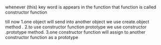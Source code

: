 whenever (this) key word is appears in the function that function is called constructor function

till now 
1.one object will send into another object we use create.object method .
2.to use constructor function prototype we use constructor .prototype method.
3.one constructor function will assign to another constructor function as a prototype 